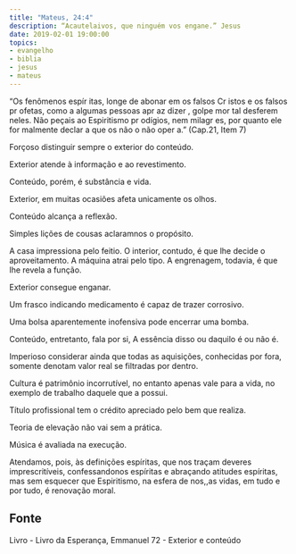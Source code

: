 ```yaml
---
title: "Mateus, 24:4"
description: “Acautelai­vos, que ninguém vos engane.” Jesus
date: 2019-02-01 19:00:00
topics: 
- evangelho
- biblia
- jesus
- mateus
---
```


“Os fenômenos espír itas, longe de abonar em os falsos
Cr istos e os falsos pr ofetas, como a algumas pessoas apr az
dizer , golpe mor tal desferem neles. Não peçais ao Espiritismo
pr odígios, nem milagr es, por quanto ele for malmente declar a
que os não o não oper a.”
(Cap.21, Item 7)

Forçoso distinguir sempre o exterior do conteúdo.

Exterior atende à informação e ao revestimento.

Conteúdo, porém, é substância e vida.

Exterior, em muitas ocasiões afeta unicamente os olhos.

Conteúdo alcança a reflexão.

Simples lições de cousas aclaram­nos o propósito.

A casa impressiona pelo feitio. O interior, contudo, é que lhe decide o
aproveitamento. A máquina atrai pelo tipo. A engrenagem, todavia, é que lhe revela
a função.

Exterior consegue enganar.

Um frasco indicando medicamento é capaz de trazer corrosivo.

Uma bolsa aparentemente inofensiva pode encerrar uma bomba.

Conteúdo, entretanto, fala por si,
A essência disso ou daquilo é ou não é.

Imperioso considerar ainda que todas as aquisições, conhecidas por fora,
somente denotam valor real se filtradas por dentro.

Cultura é patrimônio incorrutível, no entanto apenas vale para a vida, no
exemplo de trabalho daquele que a possui.

Título profissional tem o crédito apreciado pelo bem que realiza.

Teoria de elevação não vai sem a prática.

Música é avaliada na execução.

Atendamos, pois, às definições espíritas, que nos traçam deveres
imprescritíveis, confessando­nos espíritas e abraçando atitudes espíritas, mas sem
esquecer que Espiritismo, na esfera de nos,,as vidas, em tudo e por tudo, é
renovação moral.



## Fonte
Livro - Livro da Esperança, Emmanuel
72 - Exterior e conteúdo
